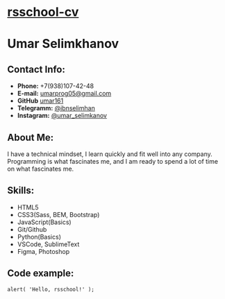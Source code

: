 # [rsschool-cv]()

# Umar Selimkhanov

## Contact Info:

- **Phone:** +7(938)107-42-48
- **E-mail:** umarprog05@gmail.com
- **GitHub** [umar161](https://github.com/umar161)
- **Telegramm:** [@ibnselimhan](https://t.me/ibnselimhan)
- **Instagram:** [@umar_selimkanov](https://www.instagram.com/umar_selimkhanov/)

## About Me:

I have a technical mindset, I learn quickly and fit well into any company. Programming is what fascinates me, and I am ready to spend a lot of time on what fascinates me.

## Skills:

- HTML5
- CSS3(Sass, BEM, Bootstrap)
- JavaScript(Basics)
- Git/Github
- Python(Basics)
- VSCode, SublimeText
- Figma, Photoshop

## Code example:

`alert( 'Hello, rsschool!' );`
